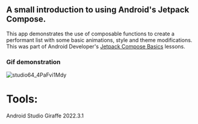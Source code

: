 ## A small introduction to using Android's Jetpack Compose.

This app demonstrates the use of composable functions to create a performant list with some basic animations, style and theme modifications. This was part of Android Developer's [Jetpack Compose Basics](https://developer.android.com/codelabs/jetpack-compose-basics?continue=https%3A%2F%2Fdeveloper.android.com%2Fcourses%2Fpathways%2Fjetpack-compose-for-android-developers-1%23codelab-https%3A%2F%2Fdeveloper.android.com%2Fcodelabs%2Fjetpack-compose-basics#0) lessons. 

### Gif demonstration
![studio64_4PaFvi1Mdy](https://github.com/sacredpoom/AndroidComposeBasics/assets/20672168/c1714adf-4a91-478e-961f-6c4a79b4ed6e)

# Tools:
Android Studio Giraffe 2022.3.1
